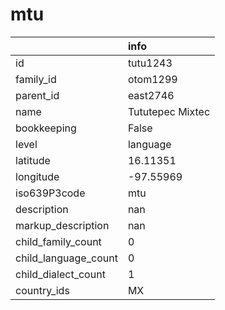 # mtu
|                      | info             |
|:---------------------|:-----------------|
| id                   | tutu1243         |
| family_id            | otom1299         |
| parent_id            | east2746         |
| name                 | Tututepec Mixtec |
| bookkeeping          | False            |
| level                | language         |
| latitude             | 16.11351         |
| longitude            | -97.55969        |
| iso639P3code         | mtu              |
| description          | nan              |
| markup_description   | nan              |
| child_family_count   | 0                |
| child_language_count | 0                |
| child_dialect_count  | 1                |
| country_ids          | MX               |